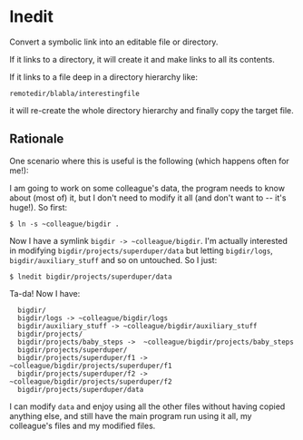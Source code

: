 lnedit
======

Convert a symbolic link into an editable file or directory.

If it links to a directory, it will create it and make links to all
its contents.

If it links to a file deep in a directory hierarchy like:
```
remotedir/blabla/interestingfile
```
it will re-create the whole directory hierarchy and finally copy the
target file.


Rationale
---------

One scenario where this is useful is the following (which happens
often for me!):

I am going to work on some colleague's data, the program needs to know
about (most of) it, but I don't need to modify it all (and don't want
to -- it's huge!). So first:

```
$ ln -s ~colleague/bigdir .
```

Now I have a symlink `bigdir -> ~colleague/bigdir`. I'm actually
interested in modifying `bigdir/projects/superduper/data` but letting
`bigdir/logs`, `bigdir/auxiliary_stuff` and so on untouched. So I just:

```
$ lnedit bigdir/projects/superduper/data
```

Ta-da! Now I have:

```
  bigdir/
  bigdir/logs -> ~colleague/bigdir/logs
  bigdir/auxiliary_stuff -> ~colleague/bigdir/auxiliary_stuff
  bigdir/projects/
  bigdir/projects/baby_steps ->  ~colleague/bigdir/projects/baby_steps
  bigdir/projects/superduper/
  bigdir/projects/superduper/f1 -> ~colleague/bigdir/projects/superduper/f1
  bigdir/projects/superduper/f2 -> ~colleague/bigdir/projects/superduper/f2
  bigdir/projects/superduper/data
```

I can modify `data` and enjoy using all the other files without having
copied anything else, and still have the main program run using it
all, my colleague's files and my modified files.
